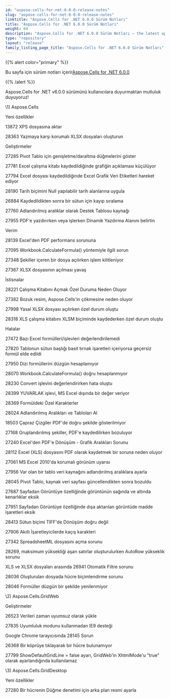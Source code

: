 ```yaml
---
id: "aspose-cells-for-net-6-0-0-release-notes"
slug: "aspose-cells-for-net-6-0-0-release-notes"
linktitle: "Aspose.Cells for .NET 6.0.0 Sürüm Notları"
title: "Aspose.Cells for .NET 6.0.0 Sürüm Notları"
weight: 60
description: "Aspose.Cells for .NET 6.0.0 Sürüm Notları – the latest updates and fixes."
type: "repository"
layout: "release"
family_listing_page_title: "Aspose.Cells for .NET 6.0.0 Sürüm Notları"
---
```

{{% alert color="primary" %}} 

 Bu sayfa için sürüm notları içerir[Aspose.Cells for .NET 6.0.0](https://releases.aspose.com/cells/net/new-releases/aspose.cells-for-.net-6.0.0/)

{{% /alert %}} 

 Aspose.Cells for .NET v6.0.0 sürümünü kullanıcılara duyurmaktan mutluluk duyuyoruz!

\1) Aspose.Cells 

 Yeni özellikler

 13872 XPS dosyasına aktar

 28363 Yazmaya karşı korumalı XLSX dosyaları oluşturun

 Geliştirmeler

 27285 Pivot Tablo için genişletme/daraltma düğmelerini göster

 27781 Excel çalışma kitabı kaydedildiğinde grafiğin açıklaması küçülüyor

 27794 Excel dosyası kaydedildiğinde Excel Grafik Veri Etiketleri hareket ediyor

 28190 Tarih biçimini Null yapılabilir tarih alanlarına uygula

 26884 Kaydedildikten sonra bir sütun için kayıp sıralama

 27760 Adlandırılmış aralıklar olarak Destek Tablosu kaynağı

 27955 PDF'e yazdırırken veya işlerken Dinamik Yazdırma Alanını belirtin

 Verim

 28139 Excel'den PDF performans sorununa

 27095 Workbook.CalculateFormula() yöntemiyle ilgili sorun

 27348 Şekiller içeren bir dosya açılırken işlem kilitleniyor

 27367 XLSX dosyasının açılması yavaş

 İstisnalar

 28221 Çalışma Kitabını Açmak Özel Duruma Neden Oluyor

 27382 Bozuk resim, Aspose.Cells'in çökmesine neden oluyor

27998 Yasal XLSX dosyası açılırken özel durum oluştu

 28318 XLS çalışma kitabını XLSM biçiminde kaydederken özel durum oluştu

 Hatalar

 27472 Bazı Excel formülleri/işlevleri değerlendirilemedi

 27820 Tablonun sütun başlığı basit tırnak işaretleri içeriyorsa geçersiz formül elde edildi

 27950 Dizi formüllerini düzgün hesaplamıyor

 28070 Workbook.CalculateFormula() doğru hesaplanmıyor

 28230 Convert işlevini değerlendirirken hata oluştu

 28399 YUVARLAK işlevi, MS Excel dışında bir değer veriyor

 28369 Formüldeki Özel Karakterler

 28024 Adlandırılmış Aralıkları ve Tabloları Al

 18503 Çapraz Çizgiler PDF'de doğru şekilde gösterilmiyor

 27168 Gruplandırılmış şekiller, PDF'e kaydedilirken bozuluyor

 27240 Excel'den PDF'e Dönüşüm - Grafik Aralıkları Sorunu

 28112 Excel (XLS) dosyasını PDF olarak kaydetmek bir soruna neden oluyor

 27061 MS Excel 2010'da korumalı görünüm uyarısı

 27956 Var olan bir tablo veri kaynağını adlandırılmış aralıklara ayarla

28045 Pivot Tablo, kaynak veri sayfası güncellendikten sonra bozuldu

 27687 Sayfadan Görüntüye özelliğinde görüntünün sağında ve altında kenarlıklar eksik

 27951 Sayfadan Görüntüye özelliğinde dışa aktarılan görüntüde madde işaretleri eksik

 28413 Sütun biçimi TIFF'de Dönüşüm doğru değil

 27906 Akıllı İşaretleyicilerde kaçış karakteri

 27342 SpreadsheetML dosyasını açma sorunu

 28269, maksimum yüksekliği aşan satırlar oluşturulurken AutoRow yükseklik sorunu

 XLS ve XLSX dosyaları arasında 26941 Otomatik Filtre sorunu

 28036 Oluşturulan dosyada hücre biçimlendirme sorunu

 28046 Formüller düzgün bir şekilde yenilenmiyor

 \2) Aspose.Cells.GridWeb

 Geliştirmeler

 26523 Verileri zaman uyumsuz olarak yükle

 27835 Uyumluluk modunu kullanmadan IE9 desteği

 Google Chrome tarayıcısında 28145 Sorun

 26368 Bir köprüye tıklayarak bir hücre bulunamıyor

 27799 ShowDefaultGridLine = false ayarı, GridWeb'in XhtmlMode'u "true" olarak ayarlandığında kullanılamaz

\3) Aspose.Cells.GridDesktop

 Yeni özellikler

27280 Bir hücrenin Düğme denetimi için arka plan resmi ayarla

